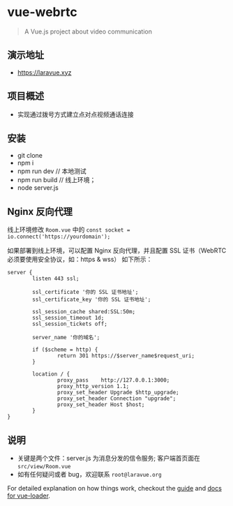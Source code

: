# vue-webrtc

> A Vue.js project about video communication

## 演示地址

- https://laravue.xyz

## 项目概述

- 实现通过拨号方式建立点对点视频通话连接

## 安装

- git clone
- npm i
- npm run dev  // 本地测试
- npm run build  // 线上环境；
- node server.js

## Nginx 反向代理

线上环境修改 `Room.vue` 中的 `const socket = io.connect('https://yourdomain');`

如果部署到线上环境，可以配置 Nginx 反向代理，并且配置 SSL 证书（WebRTC 必须要使用安全协议，如：https & wss）
如下所示：

```
server {
        listen 443 ssl;

        ssl_certificate '你的 SSL 证书地址';
        ssl_certificate_key '你的 SSL 证书地址';
        
        ssl_session_cache shared:SSL:50m;
        ssl_session_timeout 1d;
        ssl_session_tickets off;

        server_name '你的域名';
        
        if ($scheme = http) {
                return 301 https://$server_name$request_uri;
        }

        location / {
                proxy_pass    http://127.0.0.1:3000;
                proxy_http_version 1.1;
                proxy_set_header Upgrade $http_upgrade;
                proxy_set_header Connection "upgrade";
                proxy_set_header Host $host;
        }
}
```

## 说明

- 关键是两个文件：server.js 为消息分发的信令服务; 客户端首页面在 `src/view/Room.vue`
- 如有任何疑问或者 bug，欢迎联系 `root@laravue.org`

For detailed explanation on how things work, checkout the [guide](http://vuejs-templates.github.io/webpack/) and [docs for vue-loader](http://vuejs.github.io/vue-loader).
